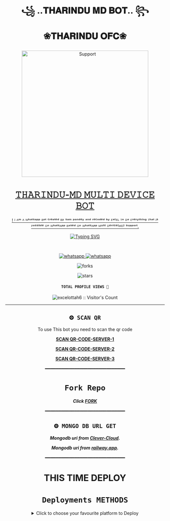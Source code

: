 </p>
<h1 align="center"> ꧁ ..𝐓𝐇𝐀𝐑𝐈𝐍𝐃𝐔 𝐌𝐃 𝐁𝐎𝐓.. ꧂


❀𝐓𝐇𝐀𝐑𝐈𝐍𝐃𝐔 𝐎𝐅𝐂❀
</h1>
</p>
<p align="center">
  <a href="https://chat.whatsapp.com/BEhEne7RdGBC3y5vYltuxL">
    <img alt=Support height="400" src="https://telegra.ph/file/eac54cb449db608ccaa44.jpg"> 
    </p>
<h1 align="center"> 𝚃𝙷𝙰𝚁𝙸𝙽𝙳𝚄-𝙼𝙳 𝙼𝚄𝙻𝚃𝙸 𝙳𝙴𝚅𝙸𝙲𝙴 𝙱𝙾𝚃
</h1>
<p align="center"> 
 ! ᴵ ᴬᵐ ᴬ ᵂʰᵃᵗˢᵃᵖᵖ ᴮᵒᵗ ᶜʳᵉᵃᵗᵉᵈ ᴮʸ ˢᵃᵐ ᵖᵃⁿᵈᵉʸ ᵃⁿᵈ ʳᵉᶜᵒᵈᵉᵈ ᵇʸ ᴱˣᶜᴱᴸ  ᵀᵒ ᴰᵒ ᴱᵛᵉʳʸᵗʰⁱⁿᵍ ᵀʰᵃᵗ ᴵˢ ᴾᵒˢˢⁱᵇˡᵉ ᴼⁿ ᵂʰᵃᵗˢᴬᵖᵖ ᴮᵃˢᵉᵈ ᴼⁿ ᵂʰᵃᵗˢᴬᵖᵖ ᴹᵘˡᵗⁱ ᴰᵉᵛⁱᶜᵉ⁽ᴹᴰ⁾ ˢᵘᵖᵖᵒʳᵗ.
 </p>
  </p> 
  <div align="center">
<a href="https://git.io/typing-svg"><img src="https://readme-typing-svg.demolab.com?font=Black+Ops+One&size=50&pause=1000&color=1BAFBAFF&center=true&width=910&height=100&lines=𝐓𝐇𝐈𝐒 𝐈𝐒+𝐓𝐇𝐀𝐑𝐈𝐍𝐃𝐔 𝐌𝐃;MULTI+DEVICE+WHATSAPP+BOT;CREATED+BY=𝐓𝐇𝐀𝐑𝐈𝐍𝐃𝐔 𝐒𝐔𝐏𝐔𝐍;PUBLIC+RELESED; ...;𝐂𝐑𝐄𝐀𝐓𝐄𝐃 𝐁𝐘 ➤ 𝐓𝐇𝐀𝐑𝐈𝐍𝐃𝐔 𝐒𝐔𝐏𝐔𝐍." alt="Typing SVG" /></a>
  </p>
    
  <br>
<p align="center">
  <a aria-label="Join our chats" href="https://chat.whatsapp.com/E5hQFLAF5WQEqqVSDHMowv" target="_blank">
    <img alt="whatsapp" src="https://img.shields.io/badge/Join Group-25D366?style=for-the-badge&logo=whatsapp&logoColor=white" />
  </a>
<a aria-label="Bot Whatsapp" href="[https://chat.whatsapp.com/E5hQFLAF5WQEqqVSDHMowv](https://wa.me/94762175364?text=.menu)" target="_blank">
    <img alt="whatsapp" src="https://img.shields.io/badge/Bot%20Whatsapp-25D366?style=for-the-badge&logo=whatsapp&logoColor=white" />
  </a>
  </p>
    
    
 ![forks](https://img.shields.io/github/forks/prabathLK/PRABATH-MD?label=Forks&style=social)

![stars](https://img.shields.io/github/stars/prabathLK/PRABATH-MD?style=social)
  
#### ```TOTAL PROFILE VIEWS 🧚```
</p>
<p align="center"><img src="https://profile-counter.glitch.me/{excelottah6}/count.svg" alt="excelottah6 :: Visitor's Count" /></p>
<p align="center">

---
## `⨷ SCAN QR`

 To use This bot you need to scan the qr code<br>

**[SCAN QR-CODE-SERVER-1](https://gamma.app/public/-gznddi1k46y4gzf)**

**[SCAN QR-CODE-SERVER-2](https://replit.com/@VajiraRathnayak/THARINDU-MD-1?v=1)**

**[SCAN QR-CODE-SERVER-3](https://replit.com/@VajiraRathnayak/THARINDU-MD-1?v=1)**

━━━━━━━━━━━━━━━━━━━━━━━━━━━━━━
# ```Fork Repo```
 ***Click [FORK](https://github.com/tharindusupun/THARINDU-MD/fork)***

  ━━━━━━━━━━━━━━━━━━━━━━━━━━━━━━
## `⨷ MONGO DB URL GET`

 ***Mongodb uri from [Clever-Cloud](https://api.clever-cloud.com/v2/session/login).***

***Mongodb uri from [railway.app](https://railway.app).***

━━━━━━━━━━━━━━━━━━━━━━━━━━━━━━
# THIS TIME  DEPLOY 
# ```Deployments METHODS```

 <details close>
<summary>Click to choose your favourite platform to Deploy</summary>
 
<br><br>   
 
   
<h4 align="center">⨷ Deploy on Repl.it
</h4>

<p align="center" >
    <a href="https://github.com/tharindusupun/THARINDU-MD">
    <img src="https://repl.it/badge/github/quiec/whatsasena" width="170px" alt="Deploy on REPLIT" >
    </a>

<h4 align="center">⨷ Deploy on CodesSpace
</h4>

</p>

<p align="center" >
    <a href="https://github.com/codespaces/new">
    <img src="https://img.shields.io/badge/DEPLOY CODESPACE-h?color=red&style=for-the-badge&logo=visualstudiocode" width="170px" alt="Deploy on CodesSpaces" >
    </a>

<h4 align="center">⨷ Deploy on Heroku
</h4>

</p>

<p align="center" >
    <a href="https://heroku.com/deploy?template=https://github.com/tharindusupun/THARINDU-MD">
    <img src="https://www.herokucdn.com/deploy/button.png" width="170px" alt="Deploy on Heroku" >
    </a>
<h4 align="center">⨷ Deploy on RailWay
</h4>
  
<p align="center">
    <a href="https://railway.app/new">
    <img src="https://railway.app/button.svg" alt="Deploy on Railway" width="170px">
    </a>
    
<h4 align="center">⨷ Deploy on Mogenius
</h4>
  
<p align="center">
    <a href="https://studio.mogenius.com/">
    <img src="https://www.cloudflare.com/static/90073b1e5bd8a0765640a20febb3dc22/mogenius_logo_quer.png" alt="Deploy on Mogenius" width="170px">
    </a>
    

<h4 align="center">⨷ Deploy on Uffizzi
</h4>
  
<p align="center">
    <a href="https://www.uffizzi.com/">
    <img src="https://i.ibb.co/Y29Kv4X/Screenshot-195.png" alt="Deploy on Uffizzi" width="125px">
    </a>
    
</p>
<h4 align="center">⨷ Deploy on BoxMineWorld
</h4>
  
<p align="center">
    <a href="https://dash.boxmineworld.com/">
    <img src="https://graph.org/file/2af0e67f320986702ea24.jpg" alt="Deploy on Boxmineworld" width="175px">
    </a>
    <br>




</details>

<br>
